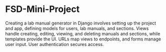 # FSD-Mini-Project
Creating a lab manual generator in Django involves setting up the project and app, defining models for users, lab manuals, and sections. Views handle creating, editing, viewing, and deleting manuals and sections, while templates provide the UI. URLs map views to endpoints, and forms manage user input. User authentication secures access. 
